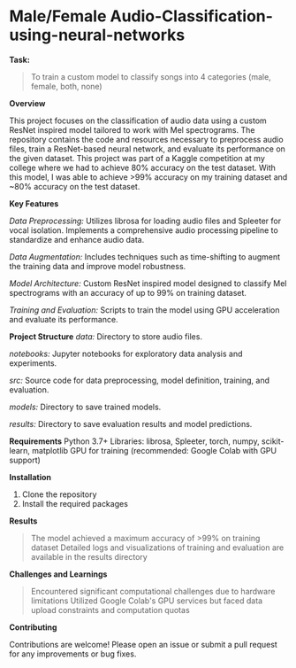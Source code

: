# Male/Female Audio-Classification-using-neural-networks

**Task:**
> To train a custom model to classify songs into 4 categories (male, female, both, none)

**Overview**

This project focuses on the classification of audio data using a custom ResNet inspired model tailored to work with Mel spectrograms. The repository contains the code and resources necessary to preprocess audio files, train a ResNet-based neural network, and evaluate its performance on the given dataset. This project was part of a Kaggle competition at my college where we had to achieve 80% accuracy on the test dataset. With this model, I was able to achieve >99% accuracy on my training dataset and ~80% accuracy on the test dataset.

**Key Features**

_Data Preprocessing:_ Utilizes librosa for loading audio files and Spleeter for vocal isolation. Implements a comprehensive audio processing pipeline to standardize and enhance audio data.

_Data Augmentation:_ Includes techniques such as time-shifting to augment the training data and improve model robustness.

_Model Architecture:_ Custom ResNet inspired model designed to classify Mel spectrograms with an accuracy of up to 99% on training dataset.

_Training and Evaluation:_ Scripts to train the model using GPU acceleration and evaluate its performance.

**Project Structure**
_data:_ Directory to store audio files.
 
_notebooks:_ Jupyter notebooks for exploratory data analysis and experiments.
 
_src:_ Source code for data preprocessing, model definition, training, and evaluation.

_models:_ Directory to save trained models.

_results:_ Directory to save evaluation results and model predictions.

**Requirements**
Python 3.7+
Libraries: librosa, Spleeter, torch, numpy, scikit-learn, matplotlib
GPU for training (recommended: Google Colab with GPU support)

**Installation**
1. Clone the repository
2. Install the required packages

**Results**
> The model achieved a maximum accuracy of >99% on training dataset
> Detailed logs and visualizations of training and evaluation are available in the results directory

**Challenges and Learnings**
> Encountered significant computational challenges due to hardware limitations
> Utilized Google Colab's GPU services but faced data upload constraints and computation quotas


**Contributing**

Contributions are welcome! Please open an issue or submit a pull request for any improvements or bug fixes.

